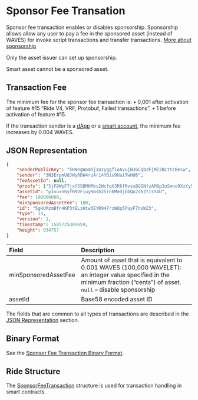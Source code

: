 # Sponsor Fee Transation

Sponsor fee transaction enables or disables sponsorship. Sponsorship allows allow any user to pay a fee in the sponsored asset (instead of WAVES) for invoke script transactions and transfer transactions. [More about sponsorship](/en/blockchain/waves-protocol/sponsored-fee)

Only the asset issuer can set up sponsorship.

Smart asset cannot be a sponsored asset.

## Transaction Fee

The minimum fee for the sponsor fee transaction is:
• 0,001 after activation of feature #15 “Ride V4, VRF, Protobuf, Failed transactions”.
• 1 before activation of feature #15.

If the transaction sender is a [dApp](/en/blockchain/account/dapp) or a [smart account](/en/blockchain/account/smart-account), the minimum fee increases by 0.004 WAVES.

## JSON Representation

```json
{
    "senderPublicKey": "5HNegWomhj1nzyggf1oAvujNJGCqbzFjM72BLYtrBecw",
    "sender": "3N3ErpmUdJWy6DW4ruAr14YDis9UaiTwHd6",
    "feeAssetId": null,
    "proofs": ["5jF8WpF7jxf5SBMHMbc2WcfqX3R6fRvssBGSNfzAM8p3uSmno9XzYy5b565ez5fG9vqUGrENFvcrbhk36bzCaqkP"],
    "assetId": "p1vuxnGyfH9VFiuyKmsh25rn6MedjGbQu7d6Zt1sY4U",
    "fee": 100000000,
    "minSponsoredAssetFee": 100,
    "id": "5gHUMzmBfn4KP3tELzHtw3EYR947rzWUp5PuyF7hUW23",
    "type": 14,
    "version": 1,
    "timestamp": 1585725309659,
    "height": 934757
}
```

| Field | Description |
| :--- | :--- |
| minSponsoredAssetFee | Amount of asset that is equivalent to 0.001 WAVES (100,000 WAVELET): an integer value specified in the minimum fraction (“cents”) of asset.<br>`null` – disable sponsorship |
| assetId | Base58 encoded asset ID |

The fields that are common to all types of transactions are described in the [JSON Representation](/en/blockchain/transaction/#json-representation) section.

## Binary Format

See the [Sponsor Fee Transaction Binary Format](/en/blockchain/binary-format/transaction-binary-format/sponsor-fee-transaction-binary-format).

## Ride Structure

The [SponsorFeeTransaction](/en/ride/structures/transaction-structures/sponsor-fee-transaction) structure is used for transaction handling in smart contracts.
